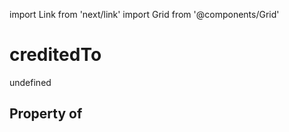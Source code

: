 import Link from 'next/link'
import Grid from '@components/Grid'

# creditedTo

undefined

## Property of



